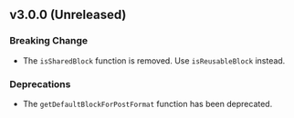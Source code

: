 ## v3.0.0 (Unreleased)

### Breaking Change

- The `isSharedBlock` function is removed. Use `isReusableBlock` instead.

### Deprecations

- The `getDefaultBlockForPostFormat` function has been deprecated.
